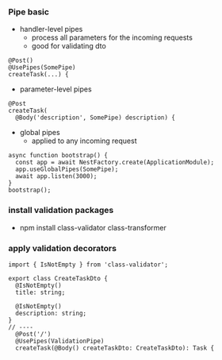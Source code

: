 ### Pipe basic
- handler-level pipes
  - process all parameters for the incoming requests
  - good for validating dto
```
@Post()
@UsePipes(SomePipe)
createTask(...) {
```
- parameter-level pipes
```
@Post
createTask(
  @Body('description', SomePipe) description) {
```
- global pipes
  - applied to any incoming request
```
async function bootstrap() {
  const app = await NestFactory.create(ApplicationModule);
  app.useGlobalPipes(SomePipe);
  await app.listen(3000);
}
bootstrap();
```

### install validation packages
- npm install class-validator class-transformer

### apply validation decorators
```
import { IsNotEmpty } from 'class-validator';

export class CreateTaskDto {
  @IsNotEmpty()
  title: string;

  @IsNotEmpty()
  description: string;
}
// ----
  @Post('/')
  @UsePipes(ValidationPipe)
  createTask(@Body() createTaskDto: CreateTaskDto): Task {
```